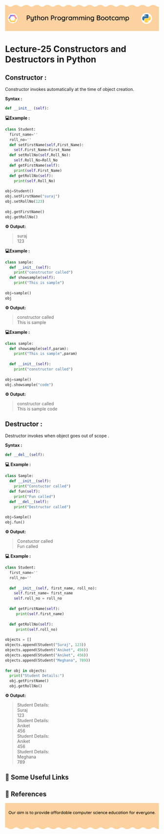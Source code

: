 <!-- HEADER -->
<p align="center">
  <img  src="./../assets/header.png?" />
</p>

# Lecture-25 Constructors and Destructors in Python

## Constructor :

Constructor invokes automatically at the time of object creation.

**Syntax :**
```python
def __init__ (self):
```

**💻Example :**
```python
class Student:
  first_name=''
  roll_no=''
  def setFirstName(self,First_Name):
    self.First_Name=First_Name
  def setRollNo(self,Roll_No):
    self.Roll_No=Roll_No
  def getFirstName(self):
    print(self.First_Name)
  def getRollNo(self):
    print(self.Roll_No)

obj=Student()
obj.setFirstName("suraj")
obj.setRollNo(123)

obj.getFirstName()
obj.getRollNo()
```

**⚙️ Output:**
>suraj    
123

**💻Example :**
```python
class sample:
  def __init__(self):
    print("constructor called")
  def showsample(self):
    print("This is sample")

obj=sample()
obj
```
**⚙️ Output:**
>constructor called     
This is sample


**💻Example :**
```python
class sample:
  def showsample(self,param):
    print("This is sample",param)

  def __init__(self):
    print("constructor called")

obj=sample()
obj.showsample("code")
```
**⚙️ Output:**
>constructor called   
This is sample code

## Destructor :

Destructor invokes when object goes out of scope .

**Syntax :**

```python
def __del__(self):
```
**💻 Example :**
```python
class Sample:
  def __init__(self):
    print("Constuctor called")
  def fun(self):
    print("Fun called")
  def __del__(self):
    print("Destructor called")

obj=Sample()
obj.fun()
```
**⚙️ Output:**
>Constuctor called    
Fun called

**💻 Example :**
```python
class Student:
  first_name=''
  roll_no=''

  def __init__(self, first_name, roll_no):
    self.first_name= first_name
    self.roll_no = roll_no

  def getFirstName(self):
     print(self.first_name)

  def getRollNo(self):
     print(self.roll_no)

objects = []
objects.append(Student("Suraj", 123)) 
objects.append(Student("Aniket", 456))
objects.append(Student("Aniket", 456))
objects.append(Student("Meghana", 789))

for obj in objects:
  print("Student Details:")
  obj.getFirstName()
  obj.getRollNo()
```
**⚙️ Output:**
>  Student Details:   
Suraj   
123   
 Student Details:   
Aniket   
456   
 Student Details:   
Aniket    
456  
 Student Details:   
Meghana   
789   
## 🔗 Some Useful Links

## 📖 References

<!-- FOOTER -->
<p align="center">
  <img  src="./../assets/footer.png" />
</p> 